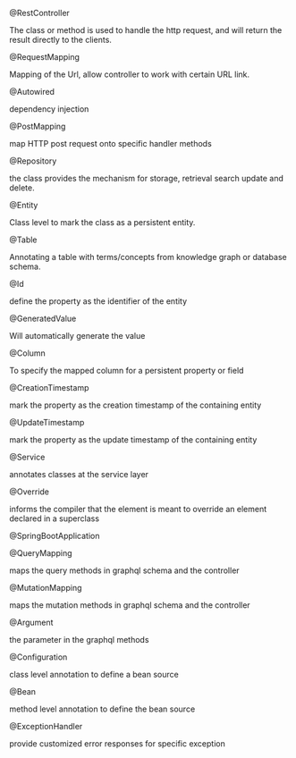 @RestController

The class or method is used to handle the http request, and will return the result directly to the clients.

@RequestMapping

Mapping of the Url, allow controller to work with certain URL link.

@Autowired

dependency injection

@PostMapping

map HTTP post request onto specific handler methods

@Repository

the class provides the mechanism for storage, retrieval search update and delete.

@Entity

Class level to mark the class as a persistent entity.

@Table

Annotating a table with terms/concepts from knowledge graph or database schema.

@Id

define the property as the identifier of the entity

@GeneratedValue

Will automatically generate the value

@Column

To specify the mapped column for a persistent property or field

@CreationTimestamp

mark the property as the creation timestamp of the containing entity

@UpdateTimestamp

mark the property as the update timestamp of the containing entity

@Service

annotates classes at the service layer

@Override

informs the compiler that the element is meant to override an element declared in a superclass

@SpringBootApplication

@QueryMapping

maps the query methods in graphql schema and the controller

@MutationMapping

maps the mutation methods in graphql schema and the controller

@Argument

the parameter in the graphql methods

@Configuration

class level annotation to define a bean source

@Bean

method level annotation to define the bean source

@ExceptionHandler

provide customized error responses for specific exception




